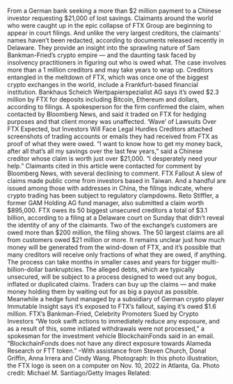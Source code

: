 From a German bank seeking a more than $2 million payment to a Chinese investor requesting $21,000 of lost savings. Claimants around the world who were caught up in the epic collapse of FTX Group are beginning to appear in court filings.
And unlike the very largest creditors, the claimants’ names haven’t been redacted, according to documents released recently in Delaware. They provide an insight into the sprawling nature of Sam Bankman-Fried’s crypto empire — and the daunting task faced by insolvency practitioners in figuring out who is owed what. The case involves more than a 1 million creditors and may take years to wrap up.
Creditors entangled in the meltdown of FTX, which was once one of the biggest crypto exchanges in the world, include a Frankfurt-based financial institution. Bankhaus Scheich Wertpapierspezialist AG says it’s owed $2.3 million by FTX for deposits including Bitcoin, Ethereum and dollars, according to filings. A spokesperson for the firm confirmed the claim, when contacted by Bloomberg News, and said it traded on FTX for hedging purposes and that client money was unaffected.
‘Wave’ of Lawsuits Over FTX Expected, but Investors Will Face Legal Hurdles
Creditors attached screenshots of trading accounts or emails they had received from FTX as proof of what they were owed.
“I want to know how to get my money back, after all that’s all my savings over the last few years,” said a Chinese creditor whose claim is worth just over $21,000. “I desperately need your help.”
Claimants cited in this article were contacted for comment by Bloomberg News, with several declining to comment.
FTX Fallout
A slew of claims made public come from investors based in Taiwan. And a handful are issued among those with addresses in China, the filings indicate, where crypto trading has been subject to regulatory clampdowns. Reto Stiffler, a former GAM Holding AG fund manager, also submitted a claim worth $895,000.
FTX owes its 50 biggest unsecured creditors a total of $3.1 billion, according to a filing at a Delaware court on Sunday that didn’t reveal the identity of any of the claimants. Two of the exchange’s customers are owed more than $200 million, the filing shows. The 50 largest claims are all from customers owed $21 million or more.
It remains unclear just how much money will be generated from the wind-down of FTX, and it’s possible that many creditors will receive only fractions of what they are owed, if anything. The process can take months in smaller cases and years for bigger multi-billion-dollar bankruptcies. The alleged debts, which are typically unsecured, will be subject to a process designed to weed out any bogus, inflated or duplicated claims. Traders can buy up the claims — and make money holding them by waiting out for as big a payout as possible.
Meanwhile a hedge fund managed by a subsidiary of German crypto player Immutable Insight says it’s exposed to FTX’s fallout, saying it’s owed $1.6 million.
FTX’s Bankman-Fried, Celebrity Promoters Sued by Crypto Investors
“We took swift actions to immediately reduce any exposure, and as a result of this, some initiated withdrawals were not processed,” a spokesman for the investment vehicle BlockchainFonds said in an email. “BlockchainFonds does not have any direct exposure towards Alameda Research or FTT token.”
–With assistance from Steven Church, Donal Griffin, Anna Irrera and Cindy Wang.
Photograph: In this photo illustration, the FTX logo is seen on a computer on Nov. 10, 2022 in Atlanta, Ga. Photo credit: Michael M. Santiago/Getty Images
Related: